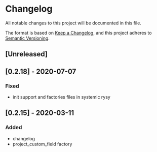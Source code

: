 # Changelog

All notable changes to this project will be documented in this file.

The format is based on [Keep a Changelog](https://keepachangelog.com/en/1.0.0/),
and this project adheres to [Semantic Versioning](https://semver.org/spec/v2.0.0.html).

## [Unreleased]
## [0.2.18] - 2020-07-07
### Fixed
- init support and factories files in systemic rysy
## [0.2.15] - 2020-03-11
### Added
- changelog
- project_custom_field factory
